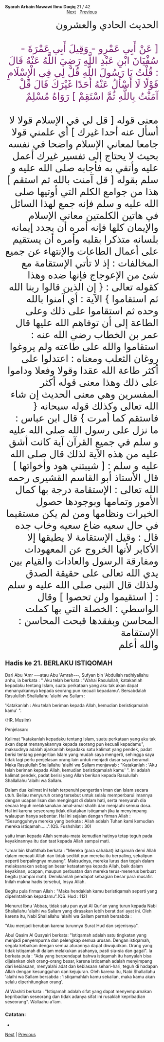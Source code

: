 <tr><td align=center><b>Syarah Arbain Nawawi Ibnu Daqiq</b> 21 / 42<br></td></tr><tr><td valign=top><center><a href='22'>Next</a>   <a href='20'>Previous</a></center><section class='nass'><p lang='ar' dir='rtl' align=right><font size=6> الحديث الحادي والعشرون <br />
<br />
<font color="#77216F">[ عَنْ أَبِي عَمْرِو - وَقِيلَ أَبِي عَمْرَةَ - سُفْيَانَ ابْنِ عَبْدِ اللَّهِ رَضِيَ اللَّهُ عَنْهُ قَالَ : قُلْتُ يَا رَسُولَ اللَّهِ قُلْ لِي فِي الْإِسْلَامِ قَوْلًا لَا أَسْأَلُ عَنْهُ أَحَدًا غَيْرَكَ قَالَ قُلْ آمَنْتُ بِاللَّهِ ثُمَّ اسْتَقِمْ ] رَوَاهُ مُسْلِمٌ</font> <br />
<br />
معنى قوله [ قل لي في الإسلام قولا لا أسأل عنه أحدا غيرك ] أي علمني قولا جامعا لمعاني الإسلام واضحا في نفسه بحيث لا يحتاج إلى تفسير غيرك أعمل عليه وأتقي به فأجابه صلى الله عليه و سلم بقوله [ قل آمنت بالله ثم استقم ] هذا من جوامع الكلم التي أوتيها صلى الله عليه و سلم فإنه جمع لهذا السائل في هاتين الكلمتين معاني الإسلام والإيمان كلها فإنه أمره أن يجدد إيمانه بلسانه متذكرا بقلبه وأمره أن يستقيم على أعمال الطاعات والإنتهاء عن جميع المخالفات : إذ لا تأتي الإستقامة مع شئ من الإعوجاج فإنها ضده وهذا كقوله تعالى : { إن الذين قالوا ربنا الله ثم استقاموا } الآية : أي آمنوا بالله وحده ثم استقاموا على ذلك وعلى الطاعة إلى أن توفاهم الله عليها قال عمر بن الخطاب رضي الله عنه : استقاموا والله على طاعته ولم يروغوا روغان الثعلب ومعناه : اعتدلوا على أكثر طاعة الله عقدا وقولا وفعلا وداموا على ذلك وهذا معنى قوله أكثر المفسرين وهي معنى الحديث إن شاء الله تعالى وكذلك قوله سبحانه { فاستقم كما أمرت } قال ابن عباس : ما نزل على رسول الله صلى الله عليه و سلم في جميع القرآن آية كانت أشق عليه من هذه الآية لذلك قال صلى الله عليه و سلم : [ شيبتني هود وأخواتها ] قال الأستاذ أبو القاسم القشيرى رحمه الله تعالى : الإستقامة درجة بها كمال الأمور وتمامها وبوجودها حصول الخيرات ونظامها ومن لم يكن مستقيما في حال سعيه ضاع سعيه وخاب جده قال : وقيل الإستقامة لا يطيقها إلا الأكابر لأنها الخروج عن المعهودات ومفارقة الرسول والعادات والقيام بين يدي الله تعالى على حقيقة الصدق ولذلك قال النبى صلى الله عليه و سلم : [ استقيموا ولن تحصوا ] وقال الواسطي : الخصلة التي بها كملت المحاسن وبفقدها قبحت المحاسن : الإستقامة
<br />
والله أعلم <br />
</font></p></section>

<div markdown="1">

## Hadis ke 21. BERLAKU ISTIQOMAH

Dari Abu 'Amr ---atau Abu 'Amrah---, Sufyan bin 'Abdullah radhiyallahu anhu, ia berkata : " Aku telah berkata : 'Wahai Rasulullah, katakanlah kepadaku tentang Islam, suatu  perkataan  yang  aku  tak  akan  dapat  menanyakannya kepada  seorang  pun kecuali   kepadamu'.   Bersabdalah   Rasululloh   Shallallahu 'alaihi   wa   Sallam   :

'Katakanlah :  Aku telah beriman kepada Allah, kemudian beristiqamalah kamu' ".

(HR. Muslim)

Penjelasan:

Kalimat "katakanlah kepadaku tentang Islam, suatu perkataan yang aku tak akan dapat menanyakannya kepada seorang pun kecuali kepadamu", maksudnya adalah ajarkanlah kepadaku satu kalimat yang pendek, padat berisi tentang pengertian Islam yang mudah saya mengerti, sehingga saya tidak lagi perlu penjelasan orang lain untuk menjadi dasar saya beramal. Maka Rasulullah Shallallahu 'alaihi wa Sallam menjawab : "Katakanlah : 'Aku telah beriman kepada Allah, kemudian beristiqamalah kamu' ". Ini adalah kalimat pendek, padat berisi yang Allah berikan kepada Rasulullah Shallallahu 'alaihi wa Sallam.

Dalam dua kalimat ini telah terpenuhi pengertian iman dan Islam secara utuh. Beliau menyuruh orang tersebut untuk selalu memperbarui imannya dengan ucapan lisan dan mengingat di dalam hati, serta menyuruh dia secara teguh melaksanakan amal-amal shalih dan menjauhi semua dosa. Hal ini karena seseorang tidak dikatakan istiqamah jika ia menyimpang walaupun hanya sebentar. Hal ini sejalan dengan firman Allah : "Sesungguhnya mereka yang berkata : Allah adalah Tuhan kami kemudian mereka istiqamah……".(QS. Fushshilat : 30)

yaitu  iman  kepada  Allah  semata-mata  kemudian  hatinya  tetap  teguh  pada keyakinannya itu dan taat kepada Allah sampai mati.

'Umar bin khaththab berkata : "Mereka (para sahabat) istiqamah demi Allah dalam menaati Allah dan tidak sedikit pun mereka itu berpaling, sekalipun seperti berpalingnya musang". Maksudnya, mereka lurus dan teguh dalam melaksanakan sebagian besar ketaatannya kepada Allah, baik dalam keyakinan, ucapan, maupun perbuatan dan mereka terus-menerus berbuat begitu (sampai mati). Demikianlah pendapat sebagian besar para musafir. Inilah makna hadis tersebut, Insya Allah.

Begitu pula firman Allah : "Maka hendaklah kamu beristiqamah seperti yang diperintahkan kepadamu".(QS. Hud : 112)

Menurut Ibnu 'Abbas, tidak satu pun ayat Al Qur'an yang turun kepada Nabi Shallallahu 'alaihi wa Sallam yang dirasakan lebih berat dari ayat ini. Oleh karena itu, Nabi Shallallahu 'alaihi wa Sallam pernah bersabda :

"Aku menjadi beruban karena turunnya Surat Hud dan sejenisnya".

Abul Qasim Al Qusyairi berkata: "Istiqamah adalah satu tingkatan yang menjadi penyempurna  dan  pelengkap  semua  urusan.  Dengan  istiqamah,  segala  kebaikan dengan semua aturannya dapat diwujudkan. Orang yang tidak istiqamah di dalam melakukan usahanya, pasti sia-sia dan gagal". Ia berkata pula : "Ada yang berpendapat bahwa istiqamah itu hanyalah bisa dijalankan oleh orang-orang besar, karena istiqamah adalah menyimpang dari kebiasaan, menyalahi adat dan kebiasaan sehari-hari, teguh di hadapan Allah dengan kesungguhan dan kejujuran. Oleh karena itu, Nabi Shallallahu 'alaihi wa Sallam bersabda : 'Istiqamahlah kamu sekalian, maka kamu akan selalu diperhitungkan orang'.

Al Washiti berkata : "Istiqamah adalah sifat yang dapat menyempurnakan kepribadian seseorang dan tidak adanya sifat ini rusaklah kepribadian seseorang". Wallaahu a'lam.

### Catatan:
- 

[Next](22) | [Previous](20)
</div>